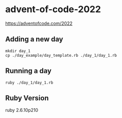 # advent-of-code-2022
https://adventofcode.com/2022

## Adding a new day
```
mkdir day_1
cp ./day_example/day_template.rb ./day_1/day_1.rb
```

## Running a day
```
ruby ./day_1/day_1.rb
```

## Ruby Version
ruby 2.6.10p210
